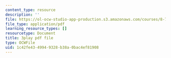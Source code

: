 ```yaml
---
content_type: resource
description: ''
file: https://ol-ocw-studio-app-production.s3.amazonaws.com/courses/8-701-introduction-to-nuclear-and-particle-physics-fall-2020/1c42fe4349949328b38a0bac4ef81908_pCoDwHg5Vh8.pdf
file_type: application/pdf
learning_resource_types: []
resourcetype: Document
title: 3play pdf file
type: OCWFile
uid: 1c42fe43-4994-9328-b38a-0bac4ef81908
---
```

